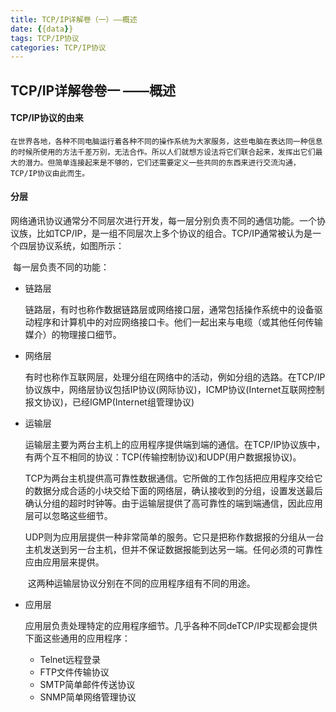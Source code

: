 ```yaml
---
title: TCP/IP详解卷（一）——概述
date: {{data}}
tags: TCP/IP协议
categories: TCP/IP协议
---
```




##  TCP/IP详解卷卷一 ——概述

#### TCP/IP协议的由来

	在世界各地，各种不同电脑运行着各种不同的操作系统为大家服务，这些电脑在表达同一种信息的时候所使用的方法千差万别，无法合作。所以人们就想方设法将它们联合起来，发挥出它们最大的潜力。但简单连接起来是不够的，它们还需要定义一些共同的东西来进行交流沟通，TCP/IP协议由此而生。

<!--more-->

#### 分层

网络通讯协议通常分不同层次进行开发，每一层分别负责不同的通信功能。一个协议族，比如TCP/IP，是一组不同层次上多个协议的组合。TCP/IP通常被认为是一个四层协议系统，如图所示：

​	每一层负责不同的功能：

 * 链路层

   ​	链路层，有时也称作数据链路层或网络接口层，通常包括操作系统中的设备驱动程序和计算机中的对应网络接口卡。他们一起出来与电缆（或其他任何传输媒介）的物理接口细节。

 * 网络层

   ​	有时也称作互联网层，处理分组在网络中的活动，例如分组的选路。在TCP/IP协议族中，网络层协议包括IP协议(网际协议)，ICMP协议(Internet互联网控制报文协议)，已经IGMP(Internet组管理协议)

 * 运输层

   ​	运输层主要为两台主机上的应用程序提供端到端的通信。在TCP/IP协议族中，有两个互不相同的协议：TCP(传输控制协议)和UDP(用户数据报协议)。

   ​	TCP为两台主机提供高可靠性数据通信。它所做的工作包括把应用程序交给它的数据分成合适的小块交给下面的网络层，确认接收到的分组，设置发送最后确认分组的超时时钟等。由于运输层提供了高可靠性的端到端通信，因此应用层可以忽略这些细节。

   ​	UDP则为应用层提供一种非常简单的服务。它只是把称作数据报的分组从一台主机发送到另一台主机，但并不保证数据报能到达另一端。任何必须的可靠性应由应用层来提供。

   ​	这两种运输层协议分别在不同的应用程序组有不同的用途。

 * 应用层

   ​	应用层负责处理特定的应用程序细节。几乎各种不同deTCP/IP实现都会提供下面这些通用的应用程序：

    - Telnet远程登录
    - FTP文件传输协议
    - SMTP简单邮件传送协议
    - SNMP简单网络管理协议